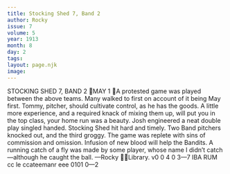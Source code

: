 ```yaml
---
title: Stocking Shed 7, Band 2
author: Rocky
issue: 7
volume: 5
year: 1913
month: 8
day: 2
tags:
layout: page.njk
image:
---
```

STOCKING SHED 7, BAND 2 MAY 1 A protested game was played between the above teams. Many walked to first on account of it being May first. Tommy, pitcher, should cultivate control, as he has the goods. A little more experience, and a required knack of mixing them up, will put you in the top class, your home run was a beauty. Josh engineered a neat double play singled handed. Stocking Shed hit hard and timely. Two Band pitchers knocked out, and the third groggy. The game was replete with sins of commission and omission. Infusion of new blood will help the Bandits. A running catch of a fly was made by some player, whose name I didn’t catch —although he caught the ball. —Rocky Library. v0 0 4 0 3—7 IBA RUM cc le ccateemanr eee 0101 0—2 
